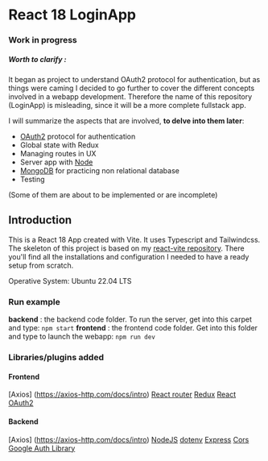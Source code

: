# React 18 LoginApp

### Work in progress


##### Worth to clarify : 

It began as project to understand OAuth2 protocol for authentication, but as things were caming I decided to go further to cover the different concepts involved in a webapp development.
Therefore the name of this repository (LoginApp) is misleading, since it will be a more complete fullstack app.


I will summarize the aspects that are involved, **to delve into them later**:

- [OAuth2](https://oauth.net/2/) protocol for authentication
- Global state with Redux
- Managing routes in UX
- Server app with [Node](https://nodejs.org/)
- [MongoDB](https://www.mongodb.com/) for practicing non relational database
- Testing

(Some of them are about to be implemented or are incomplete)





## Introduction

This is a React 18 App created with Vite. It uses Typescript and Tailwindcss. The skeleton of this project is based on my [react-vite repository](https://github.com/rossanag/react-vite). There you'll find all the installations and configuration I needed to have a ready setup from scratch.

Operative System: Ubuntu 22.04 LTS

### Run example

**backend**  : the backend code folder. To run the server, get into this carpet and type: `npm start`
**frontend** : the frontend code folder. Get into this folder and type to launch the webapp: `npm run dev`


### Libraries/plugins added

#### Frontend
 [Axios] (https://axios-http.com/docs/intro)
 [React router](https://reactrouter.com/en/main)
 [Redux](https://react-redux.js.org/)
 [React OAuth2](https://www.npmjs.com/package/@react-oauth/google)

#### Backend
[Axios] (https://axios-http.com/docs/intro)
[NodeJS](https://nodejs.org)
[dotenv](https://www.npmjs.com/package/dotenv)
[Express](https://expressjs.com)
[Cors](https://expressjs.com/en/resources/middleware/cors.html)
[Google Auth Library](https://www.npmjs.com/package/google-auth-library)

